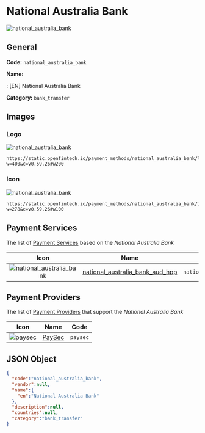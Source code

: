 
# National Australia Bank 
![national_australia_bank](https://static.openfintech.io/payment_methods/national_australia_bank/logo.svg?w=400&c=v0.59.26#w200)  

## General 
**Code:** `national_australia_bank` 
 
**Name:** 
 
:	[EN] National Australia Bank 
 
**Category:** `bank_transfer` 
 

## Images 

### Logo 
![national_australia_bank](https://static.openfintech.io/payment_methods/national_australia_bank/logo.svg?w=400&c=v0.59.26#w200)  

```
https://static.openfintech.io/payment_methods/national_australia_bank/logo.svg?w=400&c=v0.59.26#w200
```  

### Icon 
![national_australia_bank](https://static.openfintech.io/payment_methods/national_australia_bank/icon.svg?w=278&c=v0.59.26#w100)  

```
https://static.openfintech.io/payment_methods/national_australia_bank/icon.svg?w=278&c=v0.59.26#w100
```  

## Payment Services 
 
The list of [Payment Services](/payment-services/) based on the _National Australia Bank_ 

|Icon|Name|Code| 
|:---:|:---:|:---:| 
|![national_australia_bank](https://static.openfintech.io/payment_methods/national_australia_bank/icon.svg?w=278&c=v0.59.26#w100) |[national_australia_bank_aud_hpp](/payment-services/national_australia_bank_aud_hpp/)|`national_australia_bank_aud_hpp`| 
 

## Payment Providers 
 
The list of [Payment Providers](/payment-providers/) that support the _National Australia Bank_ 

|Icon|Name|Code| 
|:---:|:---:|:---:| 
|![paysec](https://static.openfintech.io/payment_providers/paysec/icon.png?w=278&c=v0.59.26#w100) |[PaySec](/payment-providers/paysec/)|`paysec`| 
 

## JSON Object 

```json
{
  "code":"national_australia_bank",
  "vendor":null,
  "name":{
    "en":"National Australia Bank"
  },
  "description":null,
  "countries":null,
  "category":"bank_transfer"
}
```  

